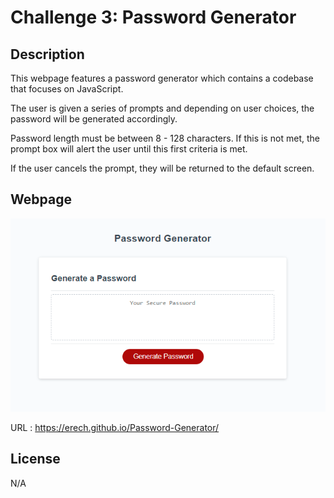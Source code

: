 # Challenge 3: Password Generator

## Description

This webpage features a password generator which contains a codebase that focuses on JavaScript.

The user is given a series of prompts 
and depending on user choices, the password will be generated accordingly. 

Password length must be between 8 - 128 characters. If this is not met, the prompt box will alert the user until this first criteria is met. 

If the user cancels the prompt, they will be returned to the default screen.

## Webpage
![Webpage Screenshot](Develop\images\webpage.png)

URL : https://erech.github.io/Password-Generator/


## License 

N/A
